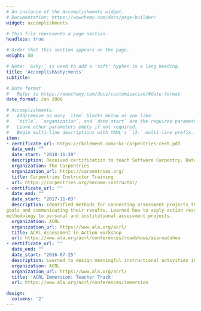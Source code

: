 ```yaml
---
# An instance of the Accomplishments widget.
# Documentation: https://wowchemy.com/docs/page-builder/
widget: accomplishments

# This file represents a page section.
headless: true

# Order that this section appears on the page.
weight: 50

# Note: `&shy;` is used to add a 'soft' hyphen in a long heading.
title: 'Accomplish&shy;ments'
subtitle:

# Date format
#   Refer to https://wowchemy.com/docs/customization/#date-format
date_format: Jan 2006

# Accomplishments.
#   Add/remove as many `item` blocks below as you like.
#   `title`, `organization`, and `date_start` are the required parameters.
#   Leave other parameters empty if not required.
#   Begin multi-line descriptions with YAML's `|2-` multi-line prefix.
item:
- certificate_url: https://rkclement.com/rkc-carpentries-cert.pdf
  date_end: ""
  date_start: "2018-11-20"
  description: Received certification to teach Software Carpentry, Data Carpentry, and Library Carpentry workshops. Learned pedagogical concepts and evidence-based teaching practices such as crafting learning outcomes, live coding, formative assessment, and techniques for motivating diverse learners. Learned to apply these concepts to workshops teaching coding and data manipulation for novice learners. 
  organization: The Carpentries
  organization_url: https://carpentries.org/
  title: Carpentries Instructor Training
  url: https://carpentries.org/become-instructor/
- certificate_url: ""
  date_end: ""
  date_start: "2017-11-03"
  description: Identified methods for connecting assessment projects to institutional
goals and communicating their results. Learned how to apply action research
methodology to personal and institutional assessment projects.
  organization: ACRL
  organization_url: https://www.ala.org/acrl/
  title: ACRL Assessment in Action workshop
  url: https://www.ala.org/acrl/conferences/roadshows/aiaroadshow
- certificate_url: ""
  date_end: ""
  date_start: "2016-07-25"
  description: Learned to design meaningful instructional activities in a systematic fashion. Analyzed and assessed personal habits, motivations, and styles to improve instructional repetoire. Learned assessment techniques and strategies to improve practice and outcomes.
  organization: ACRL
  organization_url: https://www.ala.org/acrl/
  title: 'ACRL Immersion: Teacher Track'
  url: https://www.ala.org/acrl/conferences/immersion

design:
  columns: '2' 
---
```

